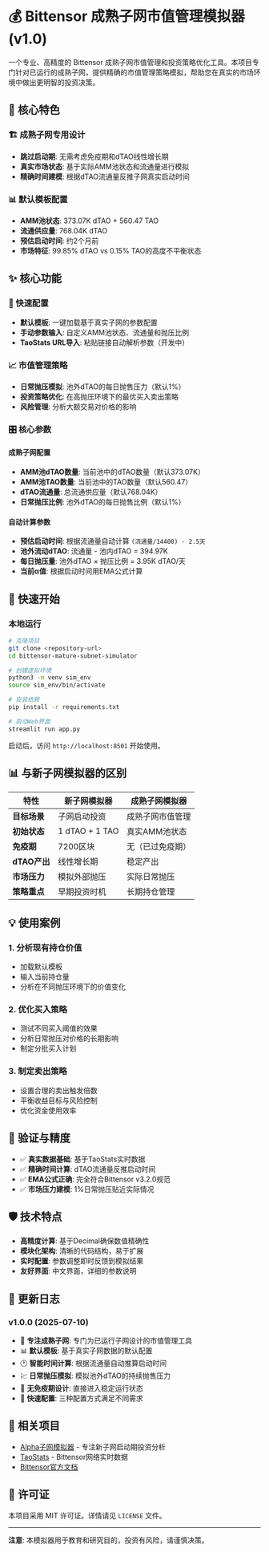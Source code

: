 # 💰 Bittensor 成熟子网市值管理模拟器 (v1.0)

一个专业、高精度的 Bittensor 成熟子网市值管理和投资策略优化工具。本项目专门针对已运行的成熟子网，提供精确的市值管理策略模拟，帮助您在真实的市场环境中做出更明智的投资决策。

## 🎯 核心特色

### 🏗️ 成熟子网专用设计
- **跳过启动期**: 无需考虑免疫期和dTAO线性增长期
- **真实市场状态**: 基于实际AMM池状态和流通量进行模拟
- **精确时间建模**: 根据dTAO流通量反推子网真实启动时间

### 📊 默认模板配置
- **AMM池状态**: 373.07K dTAO + 560.47 TAO
- **流通供应量**: 768.04K dTAO
- **预估启动时间**: 约2个月前
- **市场特征**: 99.85% dTAO vs 0.15% TAO的高度不平衡状态

## ✨ 核心功能

### 🚀 快速配置
- **默认模板**: 一键加载基于真实子网的参数配置
- **手动参数输入**: 自定义AMM池状态、流通量和抛压比例
- **TaoStats URL导入**: 粘贴链接自动解析参数（开发中）

### 📈 市值管理策略
- **日常抛压模拟**: 池外dTAO的每日抛售压力（默认1%）
- **投资策略优化**: 在高抛压环境下的最优买入卖出策略
- **风险管理**: 分析大额交易对价格的影响

### 🎛️ 核心参数

#### 成熟子网配置
- **AMM池dTAO数量**: 当前池中的dTAO数量（默认373.07K）
- **AMM池TAO数量**: 当前池中的TAO数量（默认560.47）
- **dTAO流通量**: 总流通供应量（默认768.04K）
- **日常抛压比例**: 池外dTAO的每日抛售比例（默认1%）

#### 自动计算参数
- **预估启动时间**: 根据流通量自动计算 `(流通量/14400) - 2.5天`
- **池外流动dTAO**: 流通量 - 池内dTAO = 394.97K
- **每日抛压量**: 池外dTAO × 抛压比例 = 3.95K dTAO/天
- **当前α值**: 根据启动时间用EMA公式计算

## 🚀 快速开始

### 本地运行

```bash
# 克隆项目
git clone <repository-url>
cd bittensor-mature-subnet-simulator

# 创建虚拟环境
python3 -m venv sim_env
source sim_env/bin/activate

# 安装依赖
pip install -r requirements.txt

# 启动Web界面
streamlit run app.py
```

启动后，访问 `http://localhost:8501` 开始使用。

## 📊 与新子网模拟器的区别

| 特性 | 新子网模拟器 | 成熟子网模拟器 |
|------|-------------|----------------|
| **目标场景** | 子网启动投资 | 成熟子网市值管理 |
| **初始状态** | 1 dTAO + 1 TAO | 真实AMM池状态 |
| **免疫期** | 7200区块 | 无（已过免疫期）|
| **dTAO产出** | 线性增长期 | 稳定产出 |
| **市场压力** | 模拟外部抛压 | 实际日常抛压 |
| **策略重点** | 早期投资时机 | 长期持仓管理 |

## 💡 使用案例

### 1. 分析现有持仓价值
- 加载默认模板
- 输入当前持仓量
- 分析在不同抛压环境下的价值变化

### 2. 优化买入策略
- 测试不同买入阈值的效果
- 分析日常抛压对价格的长期影响
- 制定分批买入计划

### 3. 制定卖出策略
- 设置合理的卖出触发倍数
- 平衡收益目标与风险控制
- 优化资金使用效率

## 🔬 验证与精度

- ✅ **真实数据基础**: 基于TaoStats实时数据
- ✅ **精确时间计算**: dTAO流通量反推启动时间
- ✅ **EMA公式正确**: 完全符合Bittensor v3.2.0规范
- ✅ **市场压力建模**: 1%日常抛压贴近实际情况

## 🛡️ 技术特点

- **高精度计算**: 基于Decimal确保数值精确性
- **模块化架构**: 清晰的代码结构，易于扩展
- **实时配置**: 参数调整即时反馈到模拟结果
- **友好界面**: 中文界面，详细的参数说明

## 📝 更新日志

### v1.0.0 (2025-07-10)
- 🎯 **专注成熟子网**: 专门为已运行子网设计的市值管理工具
- 📊 **默认模板**: 基于真实子网数据的默认配置
- 🕐 **智能时间计算**: 根据流通量自动推算启动时间
- 💹 **日常抛压模拟**: 模拟池外dTAO的持续抛售压力
- 🔧 **无免疫期设计**: 直接进入稳定运行状态
- 🚀 **快速配置**: 三种配置方式满足不同需求

## 🔗 相关项目

- [Alpha子网模拟器](../bittensor-alpha-simulator) - 专注新子网启动期投资分析
- [TaoStats](https://taostats.io/) - Bittensor网络实时数据
- [Bittensor官方文档](https://docs.bittensor.com/)

## 📄 许可证

本项目采用 MIT 许可证。详情请见 `LICENSE` 文件。

---

**注意**: 本模拟器用于教育和研究目的，投资有风险，请谨慎决策。